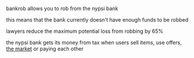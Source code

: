 <script>
  import DocsTemplate from "$lib/components/docs/DocsTemplate.svelte"
  import ItemModal from "$lib/components/docs/ItemModal.svelte"
  import DocsHeader from '$lib/components/docs/DocsHeader.svelte';
</script>

<DocsTemplate title='bankrob'  />

bankrob allows you to rob from the nypsi bank

<DocsHeader header='h2' text="nypsi bank is closed" />

this means that the bank currently doesn't have enough funds to be robbed

<DocsHeader header='h2' text="lawyers" />

<ItemModal item="lawyer">lawyers</ItemModal> reduce the maximum potential loss from robbing by 65%

<DocsHeader header='h2' text="how does the bank get its money" />

the nypsi bank gets its money from tax when users sell items, use offers, [the market](/docs/economy/market) or paying each other
